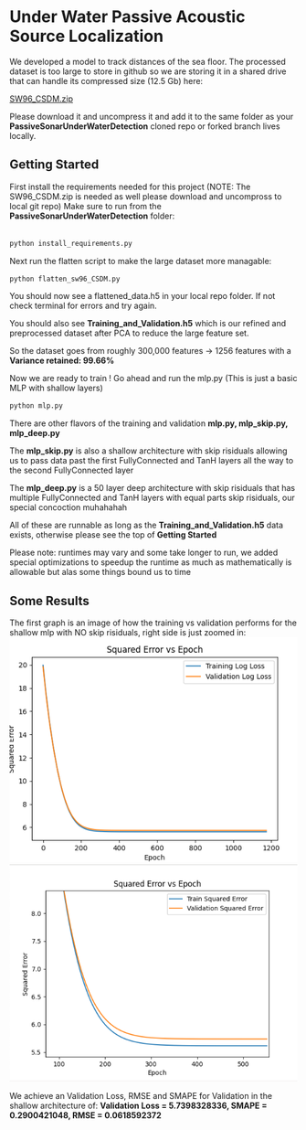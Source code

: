 # Under Water Passive Acoustic Source Localization

We developed a model to track distances of the sea floor. 
The processed dataset is too large to store in github so we are storing it in a shared drive that can handle its compressed size (12.5 Gb) here: 

[SW96_CSDM.zip](https://drexel0-my.sharepoint.com/:u:/g/personal/nh585_drexel_edu/EetAsTAddv1NkG7vvt8LyzMBzpbld3eytqdwNIMFJz6APA?e=4pYVsr) 

Please download it and uncompress it and add it to the same folder as your **PassiveSonarUnderWaterDetection** cloned repo or forked branch lives locally. 



## Getting Started

First install the requirements needed for this project (NOTE: The SW96_CSDM.zip is needed as well please download and uncompross to local git repo)
Make sure to run from the **PassiveSonarUnderWaterDetection** folder: 
```bash

python install_requirements.py
```

Next run the flatten script to make the large dataset more managable: 

```bash
python flatten_sw96_CSDM.py
```

You should now see a flattened_data.h5 in your local repo folder. If not check terminal for errors and try again.

You should also see **Training_and_Validation.h5** which is our refined and preprocessed dataset after PCA to reduce the large feature set.

So the dataset goes from roughly 300,000 features -> 1256 features with a **Variance retained: 99.66%**

Now we are ready to train ! Go ahead and run the mlp.py (This is just a basic MLP with shallow layers)

```bash
python mlp.py
```

There are other flavors of the training and validation **mlp.py, mlp_skip.py, mlp_deep.py**

The **mlp_skip.py** is also a shallow architecture with skip risiduals allowing us to pass data past the first FullyConnected and TanH layers all the way to the second FullyConnected layer

The **mlp_deep.py** is a 50 layer deep architecture with skip risiduals that has multiple FullyConnected and TanH layers with equal parts skip risiduals, our special concoction muhahahah

All of these are runnable as long as the **Training_and_Validation.h5** data exists, otherwise please see the top of **Getting Started** 

Please note: runtimes may vary and some take longer to run, we added special optimizations to speedup the runtime as much as mathematically is allowable but alas some things bound us to time

## Some Results

The first graph is an image of how the training vs validation performs for the shallow mlp with NO skip risiduals, right side is just zoomed in:
![MLP Shallow Training VS Validation w.r.t. Epochs](Graphs/MLP_Shallow_training_vs_validation.png)
![MLP Shallow Training VS Validation w.r.t. Epochs Zoomed in](Graphs/MLP_Shallow_training_vs_validation_Zoomed.png)


We achieve an Validation Loss, RMSE and SMAPE for Validation in the shallow architecture of: **Validation Loss = 5.7398328336, SMAPE = 0.2900421048, RMSE = 0.0618592372**

